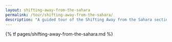 ```yaml
---
layout: shifting-away-from-the-sahara
permalink: /tour/shifting-away-from-the-sahara/
description: "A guided tour of the Shifting Away from the Sahara section of Northwestern University's Block Museum exhibition of Caravans of Gold."
---
```

{% tf pages/shifting-away-from-the-sahara.md %}
